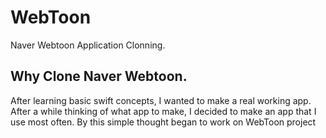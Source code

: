 # WebToon
Naver Webtoon Application Clonning.


## Why Clone Naver Webtoon.
After learning basic swift concepts, I wanted to make a real working app. After a while thinking of what app to make, I decided to make an app that I use most often. By this simple thought began to work on WebToon project
